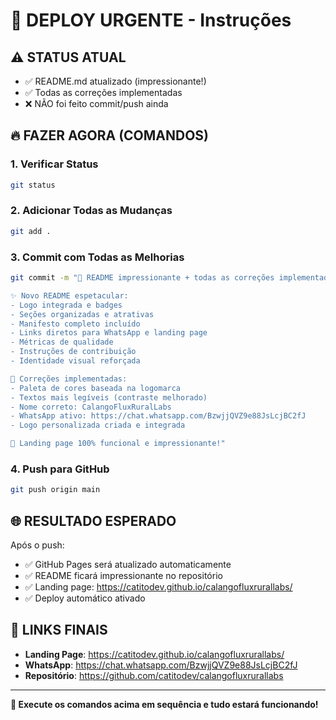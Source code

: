 # 🚀 DEPLOY URGENTE - Instruções

## ⚠️ **STATUS ATUAL**
- ✅ README.md atualizado (impressionante!)
- ✅ Todas as correções implementadas
- ❌ NÃO foi feito commit/push ainda

## 🔥 **FAZER AGORA (COMANDOS)**

### 1. **Verificar Status**
```bash
git status
```

### 2. **Adicionar Todas as Mudanças**
```bash
git add .
```

### 3. **Commit com Todas as Melhorias**
```bash
git commit -m "🎉 README impressionante + todas as correções implementadas

✨ Novo README espetacular:
- Logo integrada e badges
- Seções organizadas e atrativas
- Manifesto completo incluído
- Links diretos para WhatsApp e landing page
- Métricas de qualidade
- Instruções de contribuição
- Identidade visual reforçada

🎨 Correções implementadas:
- Paleta de cores baseada na logomarca
- Textos mais legíveis (contraste melhorado)
- Nome correto: CalangoFluxRuralLabs
- WhatsApp ativo: https://chat.whatsapp.com/BzwjjQVZ9e88JsLcjBC2fJ
- Logo personalizada criada e integrada

🚀 Landing page 100% funcional e impressionante!"
```

### 4. **Push para GitHub**
```bash
git push origin main
```

## 🌐 **RESULTADO ESPERADO**

Após o push:
- ✅ GitHub Pages será atualizado automaticamente
- ✅ README ficará impressionante no repositório
- ✅ Landing page: https://catitodev.github.io/calangofluxrurallabs/
- ✅ Deploy automático ativado

## 📱 **LINKS FINAIS**

- **Landing Page**: https://catitodev.github.io/calangofluxrurallabs/
- **WhatsApp**: https://chat.whatsapp.com/BzwjjQVZ9e88JsLcjBC2fJ
- **Repositório**: https://github.com/catitodev/calangofluxrurallabs

---

**🎯 Execute os comandos acima em sequência e tudo estará funcionando!**